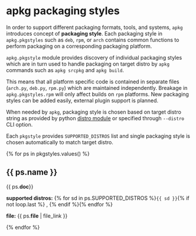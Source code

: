 # apkg packaging styles

In order to support different packaging formats, tools, and systems, `apkg` introduces concept of **packaging style**. Each packaging style in `apkg.pkgstyles` such as `deb`, `rpm`, or `arch` contains common functions to perform packaging on a corresponding packaging platform.

`apkg.pkgstyle` module provides discovery of individual packaging styles which are in turn used to handle packaging on target distro by `apkg` commands such as `apkg srcpkg` and `apkg build`.

This means that all platform specific code is contained in separate files (`arch.py`, `deb.py`, `rpm.py`) which are maintained independently. Breakage in `apkg.pkgstyles.rpm` will only affect builds on `rpm` platforms. New packaging styles can be added easily, external plugin support is planned.

When needed by `apkg`, packaging style is chosen based on target distro string as provided by python [distro module](https://pypi.org/project/distro/) or specified through `--distro` CLI option.

Each `pkgstyle` provides `SUPPORTED_DISTROS` list and single packaging style is chosen automatically to match target distro.

{% for ps in pkgstyles.values() %}
## {{ ps.name }}

{{ ps.__doc__}}

**supported distros:** {% for sd in ps.SUPPORTED_DISTROS %}`{{ sd }}`{% if not loop.last %} , {% endif %}{% endfor %}

**file:** {{ ps.__file__ | file_link }}

{% endfor %}
